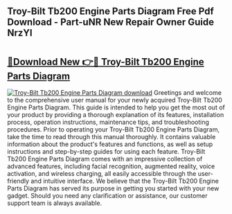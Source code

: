 ## Troy-Bilt Tb200 Engine Parts Diagram Free Pdf Download - Part-uNR New Repair Owner Guide NrzYl

# <h2><a href="http://dfltt68.blite.top/?on=Troy-Bilt+Tb200+Engine+Parts+Diagram">🔗Download New 👉🔴 Troy-Bilt Tb200 Engine Parts Diagram</a></h2>

[![Troy-Bilt Tb200 Engine Parts Diagram download](https://i.imgur.com/lujVjoI.png)](http://dfltt68.blite.top/?on=Troy-Bilt+Tb200+Engine+Parts+Diagram)
Greetings and welcome to the comprehensive user manual for your newly acquired Troy-Bilt Tb200 Engine Parts Diagram. This guide is intended to help you get the most out of your product by providing a thorough explanation of its features, installation process, operation instructions, maintenance tips, and troubleshooting procedures. Prior to operating your Troy-Bilt Tb200 Engine Parts Diagram, take the time to read through this manual thoroughly. It contains valuable information about the product's features and functions, as well as setup instructions and step-by-step guides for using each feature. Troy-Bilt Tb200 Engine Parts Diagram comes with an impressive collection of advanced features, including facial recognition, augmented reality, voice activation, and wireless charging, all easily accessible through the user-friendly and intuitive interface. We believe that the Troy-Bilt Tb200 Engine Parts Diagram has served its purpose in getting you started with your new gadget. Should you need any clarification or assistance, our customer support team is always available.
